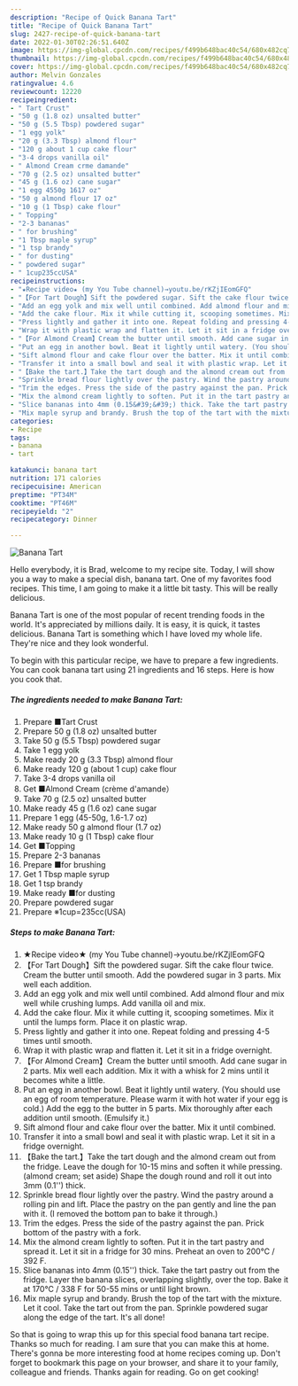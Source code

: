 ```yaml
---
description: "Recipe of Quick Banana Tart"
title: "Recipe of Quick Banana Tart"
slug: 2427-recipe-of-quick-banana-tart
date: 2022-01-30T02:26:51.640Z
image: https://img-global.cpcdn.com/recipes/f499b648bac40c54/680x482cq70/banana-tart-recipe-main-photo.jpg
thumbnail: https://img-global.cpcdn.com/recipes/f499b648bac40c54/680x482cq70/banana-tart-recipe-main-photo.jpg
cover: https://img-global.cpcdn.com/recipes/f499b648bac40c54/680x482cq70/banana-tart-recipe-main-photo.jpg
author: Melvin Gonzales
ratingvalue: 4.6
reviewcount: 12220
recipeingredient:
- " Tart Crust"
- "50 g (1.8 oz) unsalted butter"
- "50 g (5.5 Tbsp) powdered sugar"
- "1 egg yolk"
- "20 g (3.3 Tbsp) almond flour"
- "120 g about 1 cup cake flour"
- "3-4 drops vanilla oil"
- " Almond Cream crme damande"
- "70 g (2.5 oz) unsalted butter"
- "45 g (1.6 oz) cane sugar"
- "1 egg 4550g 1617 oz"
- "50 g almond flour 17 oz"
- "10 g (1 Tbsp) cake flour"
- " Topping"
- "2-3 bananas"
- " for brushing"
- "1 Tbsp maple syrup"
- "1 tsp brandy"
- " for dusting"
- " powdered sugar"
- " 1cup235ccUSA"
recipeinstructions:
- "★Recipe video★ (my You Tube channel)→youtu.be/rKZjIEomGFQ"
- "【For Tart Dough】Sift the powdered sugar. Sift the cake flour twice. Cream the butter until smooth. Add the powdered sugar in 3 parts. Mix well each addition."
- "Add an egg yolk and mix well until combined. Add almond flour and mix well while crushing lumps. Add vanilla oil and mix."
- "Add the cake flour. Mix it while cutting it, scooping sometimes. Mix it until the lumps form. Place it on plastic wrap."
- "Press lightly and gather it into one. Repeat folding and pressing 4-5 times until smooth."
- "Wrap it with plastic wrap and flatten it. Let it sit in a fridge overnight."
- "【For Almond Cream】Cream the butter until smooth. Add cane sugar in 2 parts. Mix well each addition. Mix it with a whisk for 2 mins until it becomes white a little."
- "Put an egg in another bowl. Beat it lightly until watery. (You should use an egg of room temperature. Please warm it with hot water if your egg is cold.) Add the egg to the butter in 5 parts. Mix thoroughly after each addition until smooth. (Emulsify it.)"
- "Sift almond flour and cake flour over the batter. Mix it until combined."
- "Transfer it into a small bowl and seal it with plastic wrap. Let it sit in a fridge overnight."
- "【Bake the tart.】Take the tart dough and the almond cream out from the fridge. Leave the dough for 10-15 mins and soften it while pressing. (almond cream; set aside) Shape the dough round and roll it out into 3mm (0.1&#39;&#39;) thick."
- "Sprinkle bread flour lightly over the pastry. Wind the pastry around a rolling pin and lift. Place the pastry on the pan gently and line the pan with it. (I removed the bottom pan to bake it through.)"
- "Trim the edges. Press the side of the pastry against the pan. Prick bottom of the pastry with a fork."
- "Mix the almond cream lightly to soften. Put it in the tart pastry and spread it. Let it sit in a fridge for 30 mins. Preheat an oven to 200℃ / 392 F."
- "Slice bananas into 4mm (0.15&#39;&#39;) thick. Take the tart pastry out from the fridge. Layer the banana slices, overlapping slightly, over the top. Bake it at 170℃ / 338 F for 50-55 mins or until light brown."
- "Mix maple syrup and brandy. Brush the top of the tart with the mixture. Let it cool. Take the tart out from the pan. Sprinkle powdered sugar along the edge of the tart. It&#39;s all done!"
categories:
- Recipe
tags:
- banana
- tart

katakunci: banana tart 
nutrition: 171 calories
recipecuisine: American
preptime: "PT34M"
cooktime: "PT46M"
recipeyield: "2"
recipecategory: Dinner

---
```



![Banana Tart](https://img-global.cpcdn.com/recipes/f499b648bac40c54/680x482cq70/banana-tart-recipe-main-photo.jpg)

Hello everybody, it is Brad, welcome to my recipe site. Today, I will show you a way to make a special dish, banana tart. One of my favorites food recipes. This time, I am going to make it a little bit tasty. This will be really delicious.

Banana Tart is one of the most popular of recent trending foods in the world. It's appreciated by millions daily. It is easy, it is quick, it tastes delicious. Banana Tart is something which I have loved my whole life. They're nice and they look wonderful.




To begin with this particular recipe, we have to prepare a few ingredients. You can cook banana tart using 21 ingredients and 16 steps. Here is how you cook that.

<!--inarticleads1-->

##### The ingredients needed to make Banana Tart:

1. Prepare  ■Tart Crust
1. Prepare 50 g (1.8 oz) unsalted butter
1. Take 50 g (5.5 Tbsp) powdered sugar
1. Take 1 egg yolk
1. Make ready 20 g (3.3 Tbsp) almond flour
1. Make ready 120 g (about 1 cup) cake flour
1. Take 3-4 drops vanilla oil
1. Get  ■Almond Cream (crème d&#39;amande）
1. Take 70 g (2.5 oz) unsalted butter
1. Make ready 45 g (1.6 oz) cane sugar
1. Prepare 1 egg (45-50g, 1.6-1.7 oz)
1. Make ready 50 g almond flour (1.7 oz)
1. Make ready 10 g (1 Tbsp) cake flour
1. Get  ■Topping
1. Prepare 2-3 bananas
1. Prepare  ■for brushing
1. Get 1 Tbsp maple syrup
1. Get 1 tsp brandy
1. Make ready  ■for dusting
1. Prepare  powdered sugar
1. Prepare  ※1cup=235cc(USA)




<!--inarticleads2-->

##### Steps to make Banana Tart:

1. ★Recipe video★ (my You Tube channel)→youtu.be/rKZjIEomGFQ
1. 【For Tart Dough】Sift the powdered sugar. Sift the cake flour twice. Cream the butter until smooth. Add the powdered sugar in 3 parts. Mix well each addition.
1. Add an egg yolk and mix well until combined. Add almond flour and mix well while crushing lumps. Add vanilla oil and mix.
1. Add the cake flour. Mix it while cutting it, scooping sometimes. Mix it until the lumps form. Place it on plastic wrap.
1. Press lightly and gather it into one. Repeat folding and pressing 4-5 times until smooth.
1. Wrap it with plastic wrap and flatten it. Let it sit in a fridge overnight.
1. 【For Almond Cream】Cream the butter until smooth. Add cane sugar in 2 parts. Mix well each addition. Mix it with a whisk for 2 mins until it becomes white a little.
1. Put an egg in another bowl. Beat it lightly until watery. (You should use an egg of room temperature. Please warm it with hot water if your egg is cold.) Add the egg to the butter in 5 parts. Mix thoroughly after each addition until smooth. (Emulsify it.)
1. Sift almond flour and cake flour over the batter. Mix it until combined.
1. Transfer it into a small bowl and seal it with plastic wrap. Let it sit in a fridge overnight.
1. 【Bake the tart.】Take the tart dough and the almond cream out from the fridge. Leave the dough for 10-15 mins and soften it while pressing. (almond cream; set aside) Shape the dough round and roll it out into 3mm (0.1&#39;&#39;) thick.
1. Sprinkle bread flour lightly over the pastry. Wind the pastry around a rolling pin and lift. Place the pastry on the pan gently and line the pan with it. (I removed the bottom pan to bake it through.)
1. Trim the edges. Press the side of the pastry against the pan. Prick bottom of the pastry with a fork.
1. Mix the almond cream lightly to soften. Put it in the tart pastry and spread it. Let it sit in a fridge for 30 mins. Preheat an oven to 200℃ / 392 F.
1. Slice bananas into 4mm (0.15&#39;&#39;) thick. Take the tart pastry out from the fridge. Layer the banana slices, overlapping slightly, over the top. Bake it at 170℃ / 338 F for 50-55 mins or until light brown.
1. Mix maple syrup and brandy. Brush the top of the tart with the mixture. Let it cool. Take the tart out from the pan. Sprinkle powdered sugar along the edge of the tart. It&#39;s all done!




So that is going to wrap this up for this special food banana tart recipe. Thanks so much for reading. I am sure that you can make this at home. There's gonna be more interesting food at home recipes coming up. Don't forget to bookmark this page on your browser, and share it to your family, colleague and friends. Thanks again for reading. Go on get cooking!
